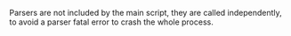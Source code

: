 Parsers are not included by the main script, they are called independently, to avoid a parser fatal error to crash the whole process.